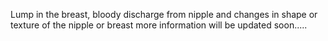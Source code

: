 
Lump in the breast, bloody discharge from nipple and changes in shape or texture of the nipple or breast
more information will be updated soon.....
